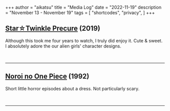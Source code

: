 +++
author = "aikatsu"
title = "Media Log"
date = "2022-11-19"
description = "November 13 - November 19"
tags = [
    "shortcodes",
    "privacy",
]
+++

## [Star☆Twinkle Precure](https://anidb.net/anime/14459) (2019)
Although this took me four years to watch, I truly did enjoy it. Cute & sweet. I absolutely adore the our alien girls' character designs.

<br>

---

## [Noroi no One Piece](https://anidb.net/anime/15407) (1992)
Short little horror episodes about a dress. Not particularly scary.

<br>

---

<br>


